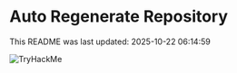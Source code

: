 # Auto Regenerate Repository

This README was last updated: 2025-10-22 06:14:59

 ![TryHackMe](https://tryhackme.com/badge/533634)